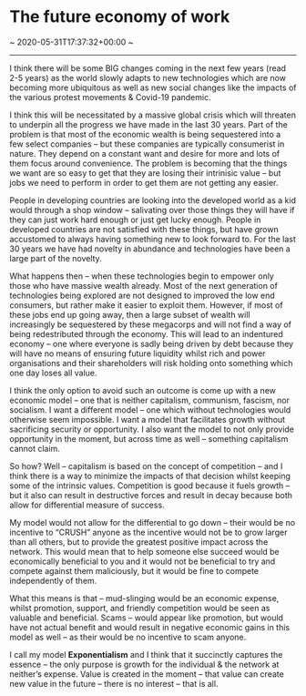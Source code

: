 # The future economy of work
~ 2020-05-31T17:37:32+00:00 ~
  
---
I think there will be some BIG changes coming in the next few years (read 2-5 years) as the world slowly adapts to new technologies which are now becoming more ubiquitous as well as new social changes like the impacts of the various protest movements &amp; Covid-19 pandemic.

I think this will be necessitated by a massive global crisis which will threaten to underpin all the progress we have made in the last 30 years. Part of the problem is that most of the economic wealth is being sequestered into a few select companies – but these companies are typically consumerist in nature. They depend on a constant want and desire for more and lots of them focus around convenience. The problem is becoming that the things we want are so easy to get that they are losing their intrinisic value – but jobs we need to perform in order to get them are not getting any easier.

People in developing countries are looking into the developed world as a kid would through a shop window – salivating over those things they will have if they can just work hard enough or just get lucky enough. People in developed countries are not satisfied with these things, but have grown accustomed to always having something new to look forward to. For the last 30 years we have had novelty in abundance and technologies have been a large part of the novelty.

What happens then – when these technologies begin to empower only those who have massive wealth already. Most of the next generation of technologies being explored are not designed to improved the low end consumers, but rather make it easier to exploit them. However, if most of these jobs end up going away, then a large subset of wealth will increasingly be sequestered by these megacorps and will not find a way of being redestributed through the economy. This will lead to an indentured economy – one where everyone is sadly being driven by debt because they will have no means of ensuring future liquidity whilst rich and power organisations and their shareholders will risk holding onto something which one day loses all value.

I think the only option to avoid such an outcome is come up with a new economic model – one that is neither capitalism, communism, fascism, nor socialism. I want a different model – one which without technologies would otherwise seem impossible. I want a model that facilitates growth without sacrificing security or opportunity. I also want the model to not only provide opportunity in the moment, but across time as well – something capitalism cannot claim.

So how? Well – capitalism is based on the concept of competition – and I think there is a way to minimize the impacts of that decision whilst keeping some of the intrinsic values. Competition is good because it fuels growth – but it also can result in destructive forces and result in decay because both allow for differential measure of success.

My model would not allow for the differential to go down – their would be no incentive to “CRUSH” anyone as the incentive would not be to grow larger than all others, but to provide the greatest positive impact across the network. This would mean that to help someone else succeed would be economically beneficial to you and it would not be beneficial to try and compete against them maliciously, but it would be fine to compete independently of them.

What this means is that – mud-slinging would be an economic expense, whilst promotion, support, and friendly competition would be seen as valuable and beneficial. Scams – would appear like promotion, but would have not actual benefit and would result in negative economic gains in this model as well – as their would be no incentive to scam anyone.

I call my model **Exponentialism** and I think that it succinctly captures the essence – the only purpose is growth for the individual &amp; the network at neither’s expense. Value is created in the moment – that value can create new value in the future – there is no interest – that is all.